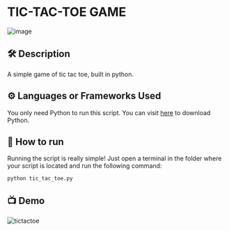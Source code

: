 # TIC-TAC-TOE GAME

![image](https://user-images.githubusercontent.com/128680209/227755464-480cd275-cfd5-4ed8-b6fd-8fd03cddaf54.png)


## 🛠 Description

A simple game of tic tac toe, built in python.

## ⚙️ Languages or Frameworks Used

You only need Python to run this script. You can visit [here](https://www.python.org/downloads/) to download Python.

## 🌟 How to run

Running the script is really simple! Just open a terminal in the folder where your script is located and run the following command:

```
python tic_tac_toe.py

```

## 📺 Demo

![tictactoe](https://user-images.githubusercontent.com/128680209/227755476-8fd51a2a-df2d-43af-9bb0-f3909121cbfd.gif)

